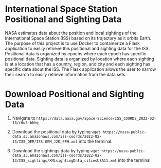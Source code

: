 International Space Station Positional and Sighting Data
========================================================
NASA estimates data about the position and local sightings of the International Space Station (ISS) based on its trajectory as it orbits Earth. The purpose of this project is to use Docker to containerize a Flask application to easily retrieve this positional and sighting data for the ISS. Positional data is organized by epochs where each epoch has specific positional data. Sighting data is organized by location where each sighting is at a location that has a country, region, and city and each sighting has specific data about the ISS. The Flask application allows the user to narrow their search to easily retrieve information from the data sets.

# Download Positional and Sighting Data #
1. Navigate to `https://data.nasa.gov/Space-Science/ISS_COORDS_2022-02-13/r6u8-bhhq`

2. Download the positional data by typing `wget https://nasa-public-data.s3.amazonaws.com/iss-coords/2022-02-13/ISS_OEM/ISS.OEM_J2K_EPH.xml` into the terminal.

3. Download the sightings data by typing `wget https://nasa-public-data.s3.amazonaws.com/iss-coords/2022-02-13/ISS_sightings/XMLsightingData_citiesUSA11.xml` into the terminal.

